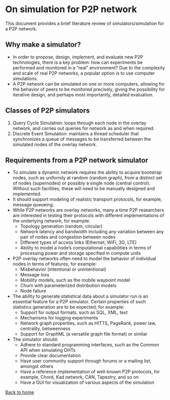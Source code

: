# On simulation for P2P network
This document provides a brief literature review of simulators/simulation for a P2P network.

## Why make a simulator?
- In order to propose, design, implement, and evaluate new P2P technologies, there is a key problem: how can experiments be performed and monitored in a “real” environment? Due to the complexity and scale of real P2P networks, a popular option is to use computer simulations.
- A P2P network can be simulated on one or more computers, allowing for the behavior of peers to be monitored precisely, giving the possibility
for iterative design, and perhaps most importantly, detailed evaluation.

## Classes of P2P simulators
1. Query Cycle Simulation: loops through each node in
the overlay network, and carries out queries for network as and when required.
2. Discrete Event Simulation: maintains a thread scheduler that synchronizes a queue of messages to be transferred between the simulated nodes of the overlay network.

## Requirements from a P2P network simulator
- To simulate a dynamic network requires the ability to acquire bootstrap nodes, such as uniformly at random (random graph), from a distinct set of nodes (supernodes) or possibly a single node (central control). Without such facilities, these will need to be manually designed and implemented.
- It should support modeling of realistic transport
protocols, for example, message queueing.
- While P2P networks are overlay networks, many
a time P2P researchers are interested in testing their protocols with different implementations of the underlying network, for example:
    - Topology generation (random, circular)
    - Network latency and bandwidth including any variation between any pair of nodes and congestion between nodes
    - Different types of access links (Ethernet, WiFi, 3G, LTE)
    - Ability to model a node’s computational capabilities in terms of processing power and storage specified in compute units
- P2P overlay networks often need to model the behavior of individual nodes in terms of features, for example:
    - Misbehavior (intentional or unintentional)
    - Message loss
    - Mobility models, such as the mobile waypoint model
    - Churn with parameterized distribution models
    - Node failure
- The ability to generate statistical data about a simulator run is an essential feature for a P2P simulator. Certain properties of such statistics generation are to be expected, for example:
    - Support for output formats, such as SQL, XML, text
    - Mechanisms for logging experiments
    - Network graph properties, such as HITTS, PageRank, power law, centrality, betweenness
    - Support for GraphML (a versatile graph file format) or similar
- The simulator should:
    - Adhere to standard programming interfaces, such as the Common API when simulating DHTs
    - Provide clear documentation
    - Have user community support through forums or a mailing list, amongst others
    - Have a reference implementation of well-known P2P protocols, for example, Chord, Kad network, CAN, Tapestry, and so on
    - Have a GUI for visualization of various aspects of the simulation

[Back to home](./Home.md)